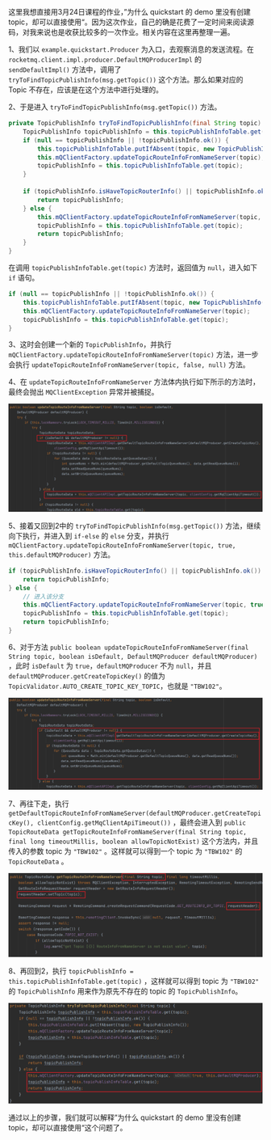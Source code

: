 这里我想直接用3月24日课程的作业，”为什么 quickstart 的 demo 里没有创建 topic，却可以直接使用“。因为这次作业，自己的确是花费了一定时间来阅读源码，对我来说也是收获比较多的一次作业。相关内容在这里再整理一遍。



1、我们以 `example.quickstart.Producer` 为入口，去观察消息的发送流程。在 `rocketmq.client.impl.producer.DefaultMQProducerImpl` 的 `sendDefaultImpl()` 方法中，调用了 `tryToFindTopicPublishInfo(msg.getTopic())` 这个方法。那么如果对应的 Topic 不存在，应该是在这个方法中进行处理的。



2、于是进入 `tryToFindTopicPublishInfo(msg.getTopic())` 方法。

```java
private TopicPublishInfo tryToFindTopicPublishInfo(final String topic) {
    TopicPublishInfo topicPublishInfo = this.topicPublishInfoTable.get(topic);
    if (null == topicPublishInfo || !topicPublishInfo.ok()) {
        this.topicPublishInfoTable.putIfAbsent(topic, new TopicPublishInfo());
        this.mQClientFactory.updateTopicRouteInfoFromNameServer(topic);
        topicPublishInfo = this.topicPublishInfoTable.get(topic);
    }

    if (topicPublishInfo.isHaveTopicRouterInfo() || topicPublishInfo.ok()) {
        return topicPublishInfo;
    } else {
        this.mQClientFactory.updateTopicRouteInfoFromNameServer(topic, true, this.defaultMQProducer);
        topicPublishInfo = this.topicPublishInfoTable.get(topic);
        return topicPublishInfo;
    }
}
```

在调用 `topicPublishInfoTable.get(topic)` 方法时，返回值为 `null`，进入如下 `if` 语句。

```java
if (null == topicPublishInfo || !topicPublishInfo.ok()) {
    this.topicPublishInfoTable.putIfAbsent(topic, new TopicPublishInfo());
    this.mQClientFactory.updateTopicRouteInfoFromNameServer(topic);
    topicPublishInfo = this.topicPublishInfoTable.get(topic);
}
```



3、这时会创建一个新的 `TopicPublishInfo`，并执行 `mQClientFactory.updateTopicRouteInfoFromNameServer(topic)` 方法，进一步会执行 `updateTopicRouteInfoFromNameServer(topic, false, null)` 方法。



4、在 `updateTopicRouteInfoFromNameServer` 方法体内执行如下所示的方法时，最终会抛出 `MQClientException` 异常并被捕捉。

![image-20220625001941693](技术文章.assets/image-20220625001941693.png)



5、接着又回到2中的 `tryToFindTopicPublishInfo(msg.getTopic())` 方法，继续向下执行，并进入到 `if-else` 的 `else` 分支，并执行 `mQClientFactory.updateTopicRouteInfoFromNameServer(topic, true, this.defaultMQProducer)` 方法。

```java
if (topicPublishInfo.isHaveTopicRouterInfo() || topicPublishInfo.ok()) {
    return topicPublishInfo;
} else {
    // 进入该分支
    this.mQClientFactory.updateTopicRouteInfoFromNameServer(topic, true, this.defaultMQProducer);
    topicPublishInfo = this.topicPublishInfoTable.get(topic);
    return topicPublishInfo;
}
```



6、对于方法 `public boolean updateTopicRouteInfoFromNameServer(final String topic, boolean isDefault, DefaultMQProducer defaultMQProducer)` ，此时 `isDefault` 为 `true`，`defaultMQProducer` 不为 `null`，并且 `defaultMQProducer.getCreateTopicKey()` 的值为 `TopicValidator.AUTO_CREATE_TOPIC_KEY_TOPIC`，也就是 `"TBW102"`。

![image-20220625002812807](技术文章.assets/image-20220625002812807.png)



7、再往下走，执行 `getDefaultTopicRouteInfoFromNameServer(defaultMQProducer.getCreateTopicKey(), clientConfig.getMqClientApiTimeout())` ，最终会进入到 `public TopicRouteData getTopicRouteInfoFromNameServer(final String topic, final long timeoutMillis, boolean allowTopicNotExist)` 这个方法内，并且传入的参数 topic 为 `"TBW102"` 。这样就可以得到一个 topic 为 `"TBW102"` 的 `TopicRouteData` 。

![image-20220625003946098](技术文章.assets/image-20220625003946098.png)



8、再回到2，执行 `topicPublishInfo = this.topicPublishInfoTable.get(topic)` ，这样就可以得到 topic 为 `"TBW102"` 的 `TopicPublishInfo` 用来作为原先不存在的 topic 的 `TopicPublishInfo`。

![image-20220625003959156](技术文章.assets/image-20220625003959156.png)



通过以上的步骤，我们就可以解释”为什么 quickstart 的 demo 里没有创建 topic，却可以直接使用“这个问题了。

